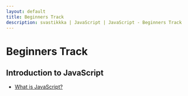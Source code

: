 ```yaml
---
layout: default
title: Beginners Track
description: svastikkka | JavaScript | JavaScript - Beginners Track
---
```


# Beginners Track

## Introduction to JavaScript
- [What is JavaScript?](./JavaScript/Introduction.md) 